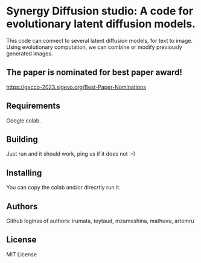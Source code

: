 
# Synergy Diffusion studio: A code for evolutionary latent diffusion models.
This code  can connect to several latent diffusion models, for text to image.
Using evolutionary computation, we can combine or modify previously generated images.

## The paper is nominated for best paper award!
https://gecco-2023.sigevo.org/Best-Paper-Nominations

## Requirements
Google colab.


## Building 
Just run and it should work, ping us if it does not :-)

## Installing 
You can copy the colab and/or direcrtly run it.

## Authors
Github loginss of authors: irumata, teytaud, mzameshina, mathuvu, artemru

## License
MIT License
